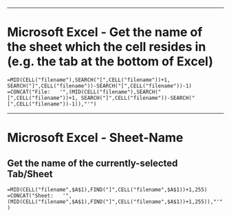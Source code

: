 
***
# Microsoft Excel - Get the name of the sheet which the cell resides in (e.g. the tab at the bottom of Excel)
```=MID(CELL("filename"),SEARCH("[",CELL("filename"))+1, SEARCH("]",CELL("filename"))-SEARCH("[",CELL("filename"))-1)```
```=CONCAT("File:   '",(MID(CELL("filename"),SEARCH("[",CELL("filename"))+1, SEARCH("]",CELL("filename"))-SEARCH("[",CELL("filename"))-1)),"'")```

***
# Microsoft Excel - Sheet-Name
## Get the name of the currently-selected Tab/Sheet
```=MID(CELL("filename",$A$1),FIND("]",CELL("filename",$A$1))+1,255)```
```=CONCAT("Sheet:   '",(MID(CELL("filename",$A$1),FIND("]",CELL("filename",$A$1))+1,255)),"'")```



<!--
 ------------------------------------------------------------

  Citation(s)

    domain  |  "title"  |  url

 ------------------------------------------------------------
-->